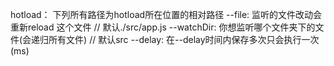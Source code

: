 hotload：
下列所有路径为hotload所在位置的相对路径
--file: 监听的文件改动会重新reload 这个文件 // 默认./src/app.js
--watchDir: 你想监听哪个文件夹下的文件(会递归所有文件) // 默认src
--delay: 在--delay时间内保存多次只会执行一次(ms)